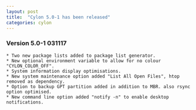 ```yaml
---
layout: post
title:  "Cylon 5.0-1 has been released"
categories: cylon
---
```



### Version 5.0-1 031117
	* Two new package lists added to package list generator.
	* New optional environment variable to allow for no colour "CYLON_COLOR_OFF".
	* System information display optimisations.
	* New system maintenance option added "List All Open Files", htop removed as dependency.
	* Option to backup GPT partition added in addition to MBR. also rsync option optimised.
	* New command line option added "notify -n" to enable desktop notifications.
